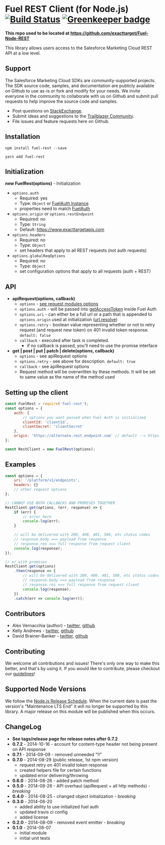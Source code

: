 Fuel REST Client (for Node.js) [![Build Status](https://travis-ci.org/salesforce-marketingcloud/FuelSDK-Node-REST.svg?branch=master)](https://travis-ci.org/salesforce-marketingcloud/FuelSDK-Node-REST) [![Greenkeeper badge](https://badges.greenkeeper.io/salesforce-marketingcloud/FuelSDK-Node-REST.svg)](https://greenkeeper.io/)
=============

**This repo used to be located at https://github.com/exacttarget/Fuel-Node-REST**

This library allows users access to the Salesforce Marketing Cloud REST API at a low level.

## Support
The Salesforce Marketing Cloud SDKs are community-supported projects. The SDK source code, samples, and documentation are publicly available on Github to use as-is or fork and modify for your needs. We invite everyone in the community to collaborate with us on Github and submit pull requests to help improve the source code and samples.
* Post questions on [StackExchange](https://salesforce.stackexchange.com/questions/tagged/marketing-cloud).
* Submit ideas and suggestions to the [Trailblazer Community](https://success.salesforce.com/ideaSearch?sort=2&filter=Marketing+Cloud).
* File issues and feature requests here on Github.

## Installation

```
npm install fuel-rest --save

yarn add fuel-rest
```

## Initialization

**new FuelRest(options)** - Initialization

* `options.auth`
    * Required: yes
    * Type: `Object` or [FuelAuth Instance][1]
    * properties need to match [FuelAuth][1]
* `options.origin` or `options.restEndpoint`
    * Required: no
    * Type: `String`
    * Default: https://www.exacttargetapis.com
* `options.headers`
    * Required: no
    * Type: `Object`
    * set headers that apply to all REST requests (not auth requests)
* `options.globalReqOptions`
    * Required: no
    * Type: `Object`
	* set configuration options that apply to all requests (auth + REST)

## API

* **apiRequest(options, callback)**
    * `options` - [see request modules options][3]
    * `options.auth` - will be passed into [getAccessToken][4] inside Fuel Auth
    * `options.uri` - can either be a full url or a path that is appended to `options.origin` used at initialization ([url.resolve][2])
    * `options.retry` - boolean value representing whether or not to retry request (and request new token) on 401 invalid token response. `default: false`
    * `callback` - executed after task is completed.
        * if no callback is passed, you'll need to use the promise interface
* **get | post | put | patch | delete(options, callback)**
    * `options` - see apiRequest options
    * `options.retry` - see above for description. `default: true`
    * `callback` - see apiRequest options
    * Request method will be overwritten by these methods. It will be set to same value as the name of the method used

## Setting up the client

```js
const FuelRest = require('fuel-rest');
const options = {
	auth: {
		// options you want passed when Fuel Auth is initialized
		clientId: 'clientId',
		clientSecret: 'clientSecret'
	},
	origin: 'https://alternate.rest.endpoint.com' // default --> https://www.exacttargetapis.com
};

const RestClient = new FuelRest(options);
```


## Examples

```js
const options = {
	uri: '/platform/v1/endpoints',
	headers: {}
	// other request options
};

// CANNOT USE BOTH CALLBACKS AND PROMISES TOGETHER
RestClient.get(options, (err, response) => {
	if (err) {
		// error here
		console.log(err);
	}

	// will be delivered with 200, 400, 401, 500, etc status codes
	// response.body === payload from response
	// response.res === full response from request client
	console.log(response);
});

// or with promises
RestClient.get(options)
	.then(response => {
		// will be delivered with 200, 400, 401, 500, etc status codes
		// response.body === payload from response
		// response.res === full response from request client
		console.log(response);
	})
	.catch(err => console.log(err));
```

## Contributors

* Alex Vernacchia (author) - [twitter](https://twitter.com/vernacchia), [github](https://github.com/vernak2539)
* Kelly Andrews - [twitter](https://twitter.com/kellyjandrews), [github](https://github.com/kellyjandrews)
* David Brainer-Banker - [twitter](https://twitter.com/TweetTypography), [github](https://github.com/tweettypography)

## Contributing

We welcome all contributions and issues! There's only one way to make this better, and that's by using it. If you would like to contribute, please checkout our [guidelines][5]!

## Supported Node Versions

We follow the [Node.js Release Schedule](https://github.com/nodejs/Release#release-schedule). When the current date is past the version's "Maintenance LTS End" it will no longer be supported by this library. A major release on this module will be published when this occurs.

## ChangeLog

* **See tags/release page for release notes after 0.7.2**
* **0.7.2** - 2014-10-16 - account for content-type header not being present on API response
* **0.7.1** - 2014-09-09 - removed unneeded "!!"
* **0.7.0** - 2014-08-29 (public release, 1st npm version)
    * request retry on 401 invalid token response
    * created helpers file for certain functions
    * updated error delivering/throwing
* **0.6.0** - 2014-08-26 - added patch method
* **0.5.0** - 2014-08-26 - API overhaul (apiRequest + all http methods) - *breaking*
* **0.4.0** - 2014-08-25 - changed object initialization - *breaking*
* **0.3.0** - 2014-08-20
    * added ability to use initialized fuel auth
    * updated travis ci config
    * added license
* **0.2.0** - 2014-08-09 - removed event emitter - *breaking*
* **0.1.0** - 2014-08-07
    * initial module
    * initial unit tests

[1]: https://github.com/salesforcefuel/FuelSDK-Node-Auth/wiki/Initialization
[2]: http://nodejs.org/api/url.html#url_url_resolve_from_to
[3]: https://github.com/mikeal/request#requestoptions-callback
[4]: https://github.com/salesforcefuel/FuelSDK-Node-Auth/wiki/getAccessToken
[5]: https://github.com/salesforcefuel/FuelSDK-Node-REST/wiki/Contributing

